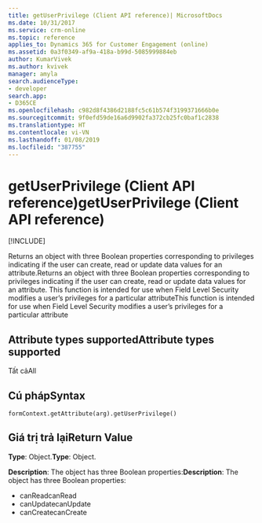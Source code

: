 ```yaml
---
title: getUserPrivilege (Client API reference)| MicrosoftDocs
ms.date: 10/31/2017
ms.service: crm-online
ms.topic: reference
applies_to: Dynamics 365 for Customer Engagement (online)
ms.assetid: 0a3f0349-af9a-418a-b99d-5085999884eb
author: KumarVivek
ms.author: kvivek
manager: amyla
search.audienceType:
- developer
search.app:
- D365CE
ms.openlocfilehash: c982d8f4386d2188fc5c61b574f3199371666b0e
ms.sourcegitcommit: 9f0efd59de16a6d9902fa372cb25fc0baf1c2838
ms.translationtype: HT
ms.contentlocale: vi-VN
ms.lasthandoff: 01/08/2019
ms.locfileid: "387755"
---
```

# <a name="getuserprivilege-client-api-reference"></a><span data-ttu-id="0c6f4-102">getUserPrivilege (Client API reference)</span><span class="sxs-lookup"><span data-stu-id="0c6f4-102">getUserPrivilege (Client API reference)</span></span>

[!INCLUDE[](../../../../includes/cc_applies_to_update_9_0_0.md)]

<span data-ttu-id="0c6f4-103">Returns an object with three Boolean properties corresponding to privileges indicating if the user can create, read or update data values for an attribute.</span><span class="sxs-lookup"><span data-stu-id="0c6f4-103">Returns an object with three Boolean properties corresponding to privileges indicating if the user can create, read or update data values for an attribute.</span></span> <span data-ttu-id="0c6f4-104">This function is intended for use when Field Level Security modifies a user’s privileges for a particular attribute</span><span class="sxs-lookup"><span data-stu-id="0c6f4-104">This function is intended for use when Field Level Security modifies a user’s privileges for a particular attribute</span></span> 

## <a name="attribute-types-supported"></a><span data-ttu-id="0c6f4-105">Attribute types supported</span><span class="sxs-lookup"><span data-stu-id="0c6f4-105">Attribute types supported</span></span>

<span data-ttu-id="0c6f4-106">Tất cả</span><span class="sxs-lookup"><span data-stu-id="0c6f4-106">All</span></span>

## <a name="syntax"></a><span data-ttu-id="0c6f4-107">Cú pháp</span><span class="sxs-lookup"><span data-stu-id="0c6f4-107">Syntax</span></span>

`formContext.getAttribute(arg).getUserPrivilege()`

## <a name="return-value"></a><span data-ttu-id="0c6f4-108">Giá trị trả lại</span><span class="sxs-lookup"><span data-stu-id="0c6f4-108">Return Value</span></span>

<span data-ttu-id="0c6f4-109">**Type**: Object.</span><span class="sxs-lookup"><span data-stu-id="0c6f4-109">**Type**: Object.</span></span> 

<span data-ttu-id="0c6f4-110">**Description**: The object has three Boolean properties:</span><span class="sxs-lookup"><span data-stu-id="0c6f4-110">**Description**: The object has three Boolean properties:</span></span>
- <span data-ttu-id="0c6f4-111">canRead</span><span class="sxs-lookup"><span data-stu-id="0c6f4-111">canRead</span></span>
- <span data-ttu-id="0c6f4-112">canUpdate</span><span class="sxs-lookup"><span data-stu-id="0c6f4-112">canUpdate</span></span>
- <span data-ttu-id="0c6f4-113">canCreate</span><span class="sxs-lookup"><span data-stu-id="0c6f4-113">canCreate</span></span>

